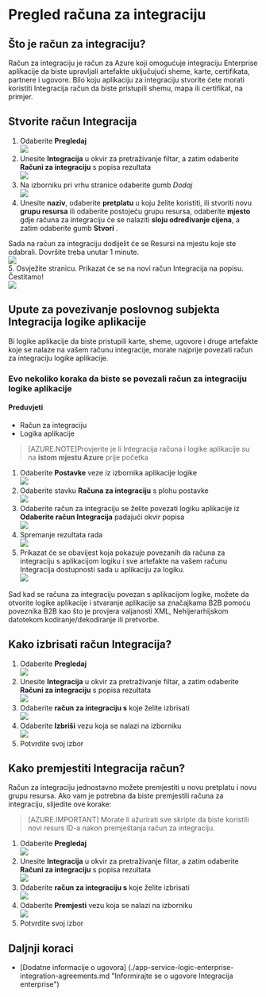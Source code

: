 <properties 
    pageTitle="Pregled računa za integraciju i integracija paket Enterprise | Aplikacije servisa za Microsoft Azure | Microsoft Azure" 
    description="Saznajte sve o računima za integraciju, paket Enterprise integracije i logike aplikacije" 
    services="logic-apps" 
    documentationCenter=".net,nodejs,java"
    authors="msftman" 
    manager="erikre" 
    editor="cgronlun"/>

<tags 
    ms.service="logic-apps" 
    ms.workload="integration" 
    ms.tgt_pltfrm="na" 
    ms.devlang="na" 
    ms.topic="article" 
    ms.date="07/08/2016" 
    ms.author="deonhe"/>

# <a name="overview-of-integration-accounts"></a>Pregled računa za integraciju

## <a name="what-is-an-integration-account"></a>Što je račun za integraciju?
Račun za integraciju je račun za Azure koji omogućuje integraciju Enterprise aplikacije da biste upravljali artefakte uključujući sheme, karte, certifikata, partnere i ugovore. Bilo koju aplikaciju za integraciju stvorite ćete morati koristiti Integracija račun da biste pristupili shemu, mapa ili certifikat, na primjer.

## <a name="create-an-integration-account"></a>Stvorite račun Integracija 
1. Odaberite **Pregledaj**   
![](./media/app-service-logic-enterprise-integration-accounts/account-1.png)  
2. Unesite **Integracija** u okvir za pretraživanje filtar, a zatim odaberite **Računi za integraciju** s popisa rezultata     
 ![](./media/app-service-logic-enterprise-integration-accounts/account-2.png)  
3. Na izborniku pri vrhu stranice odaberite gumb *Dodaj*      
![](./media/app-service-logic-enterprise-integration-accounts/account-3.png)  
4. Unesite **naziv**, odaberite **pretplatu** u koju želite koristiti, ili stvoriti novu **grupu resursa** ili odaberite postojeću grupu resursa, odaberite **mjesto** gdje računa za integraciju će se nalaziti **sloju određivanje cijena**, a zatim odaberite gumb **Stvori** .   

  Sada na račun za integraciju dodijelit će se Resursi na mjestu koje ste odabrali. Dovršite treba unutar 1 minute.    
![](./media/app-service-logic-enterprise-integration-accounts/account-4.png)  
5. Osvježite stranicu. Prikazat će se na novi račun Integracija na popisu. Čestitamo!  
![](./media/app-service-logic-enterprise-integration-accounts/account-5.png) 

## <a name="how-to-link-an-integration-account-to-a-logic-app"></a>Upute za povezivanje poslovnog subjekta Integracija logike aplikacije
Bi logike aplikacije da biste pristupili karte, sheme, ugovore i druge artefakte koje se nalaze na vašem računu integracije, morate najprije povezati račun za integraciju logike aplikacije.

### <a name="here-are-the-steps-to-link-an-integration-account-to-a-logic-app"></a>Evo nekoliko koraka da biste se povezali račun za integraciju logike aplikacije 

#### <a name="prerequisites"></a>Preduvjeti
- Račun za integraciju
- Logika aplikacije

>[AZURE.NOTE]Provjerite je li Integracija računa i logike aplikacije su na **istom mjestu Azure** prije početka

1. Odaberite **Postavke** veze iz izbornika aplikacije logike  
![](./media/app-service-logic-enterprise-integration-accounts/linkaccount-1.png)   
2. Odaberite stavku **Računa za integraciju** s plohu postavke  
![](./media/app-service-logic-enterprise-integration-accounts/linkaccount-2.png)   
3. Odaberite račun za integraciju se želite povezati logiku aplikacije iz **Odaberite račun Integracija** padajući okvir popisa  
![](./media/app-service-logic-enterprise-integration-accounts/linkaccount-3.png)   
4. Spremanje rezultata rada  
![](./media/app-service-logic-enterprise-integration-accounts/linkaccount-4.png)   
5. Prikazat će se obavijest koja pokazuje povezanih da računa za integraciju s aplikacijom logiku i sve artefakte na vašem računu Integracija dostupnosti sada u aplikaciju za logiku.  
![](./media/app-service-logic-enterprise-integration-accounts/linkaccount-5.png)   

Sad kad se računa za integraciju povezan s aplikacijom logike, možete da otvorite logike aplikacije i stvaranje aplikacije sa značajkama B2B pomoću poveznika B2B kao što je provjera valjanosti XML, Nehijerarhijskom datotekom kodiranje/dekodiranje ili pretvorbe.  
    
## <a name="how-to-delete-an-integration-account"></a>Kako izbrisati račun Integracija?
1. Odaberite **Pregledaj**  
![](./media/app-service-logic-enterprise-integration-overview/overview-1.png)    
2. Unesite **Integracija** u okvir za pretraživanje filtar, a zatim odaberite **Računi za integraciju** s popisa rezultata     
 ![](./media/app-service-logic-enterprise-integration-overview/overview-2.png)  
3. Odaberite **račun za integraciju s** koje želite izbrisati  
![](./media/app-service-logic-enterprise-integration-overview/overview-3.png)  
4. Odaberite **Izbriši** vezu koja se nalazi na izborniku   
![](./media/app-service-logic-enterprise-integration-accounts/delete.png)  
5. Potvrdite svoj izbor    

## <a name="how-to-move-an-integration-account"></a>Kako premjestiti Integracija račun?
Račun za integraciju jednostavno možete premjestiti u novu pretplatu i novu grupu resursa. Ako vam je potrebna da biste premjestili računa za integraciju, slijedite ove korake:

>[AZURE.IMPORTANT] Morate li ažurirati sve skripte da biste koristili novi resurs ID-a nakon premještanja račun za integraciju.

1. Odaberite **Pregledaj**  
![](./media/app-service-logic-enterprise-integration-overview/overview-1.png)    
2. Unesite **Integracija** u okvir za pretraživanje filtar, a zatim odaberite **Računi za integraciju** s popisa rezultata     
 ![](./media/app-service-logic-enterprise-integration-overview/overview-2.png)  
3. Odaberite **račun za integraciju s** koje želite izbrisati  
![](./media/app-service-logic-enterprise-integration-overview/overview-3.png)  
4. Odaberite **Premjesti** vezu koja se nalazi na izborniku   
![](./media/app-service-logic-enterprise-integration-accounts/move.png)  
5. Potvrdite svoj izbor    

## <a name="next-steps"></a>Daljnji koraci
- [Dodatne informacije o ugovora] (./app-service-logic-enterprise-integration-agreements.md "Informirajte se o ugovore Integracija enterprise")  


 